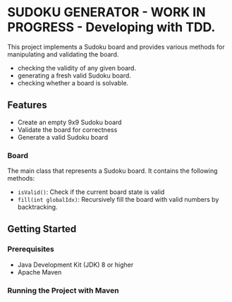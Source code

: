 # SUDOKU GENERATOR - WORK IN PROGRESS - Developing with TDD.

This project implements a Sudoku board and provides various methods for manipulating and validating the board.
- checking the validity of any given board. 
- generating a fresh valid Sudoku board.
- checking whether a board is solvable.

## Features

- Create an empty 9x9 Sudoku board
- Validate the board for correctness
- Generate a valid Sudoku board

### Board

The main class that represents a Sudoku board. It contains the following methods:

- `isValid()`: Check if the current board state is valid
- `fill(int globalIdx)`: Recursively fill the board with valid numbers by backtracking.


## Getting Started

### Prerequisites

- Java Development Kit (JDK) 8 or higher
- Apache Maven

### Running the Project with Maven

